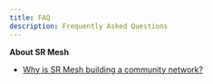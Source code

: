 ```yaml
---
title: FAQ
description: Frequently Asked Questions
---
```


**About SR Mesh**
-	[Why is SR Mesh building a community network?](#why)

